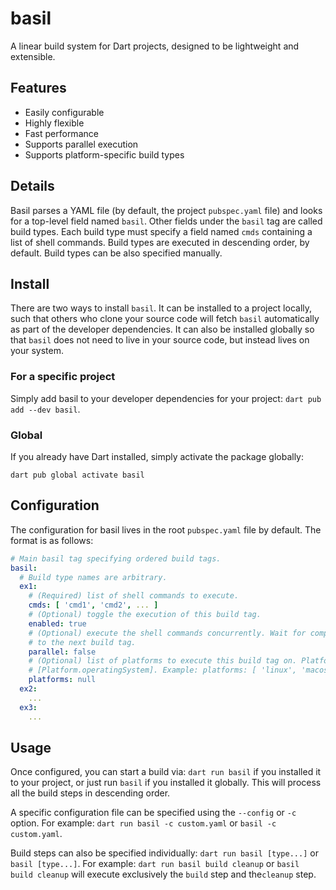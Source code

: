 # basil

A linear build system for Dart projects, designed to be lightweight and extensible.

## Features

* Easily configurable
* Highly flexible
* Fast performance
* Supports parallel execution
* Supports platform-specific build types

## Details

Basil parses a YAML file (by default, the project `pubspec.yaml` file) and looks for a top-level field named `basil`.
Other fields under the `basil` tag are called build types. Each build type must specify a field named `cmds` containing
a list of shell commands. Build types are executed in descending order, by default. Build types can be also specified
manually.

## Install

There are two ways to install `basil`. It can be installed to a project locally, such that others who clone your source
code will fetch `basil` automatically as part of the developer dependencies. It can also be installed globally so
that `basil` does not need to live in your source code, but instead lives on your system.

### For a specific project

Simply add basil to your developer dependencies for your project: `dart pub add --dev basil`.

### Global

If you already have Dart installed, simply activate the package globally:

```shell
dart pub global activate basil
```

## Configuration

The configuration for basil lives in the root `pubspec.yaml` file by default. The format is as follows:

```yaml
# Main basil tag specifying ordered build tags.
basil:
  # Build type names are arbitrary.
  ex1:
    # (Required) list of shell commands to execute.
    cmds: [ 'cmd1', 'cmd2', ... ]
    # (Optional) toggle the execution of this build tag.
    enabled: true
    # (Optional) execute the shell commands concurrently. Wait for completion before proceeding
    # to the next build tag.
    parallel: false
    # (Optional) list of platforms to execute this build tag on. Platform is determined via
    # [Platform.operatingSystem]. Example: platforms: [ 'linux', 'macos' ].
    platforms: null
  ex2:
    ...
  ex3:
    ...
```

## Usage

Once configured, you can start a build via: `dart run basil` if you installed it to your project, or just run `basil`
if you installed it globally. This will process all the build steps in descending order.

A specific configuration file can be specified using the `--config` or `-c` option. For example:
`dart run basil -c custom.yaml` or `basil -c custom.yaml`.

Build steps can also be specified individually: `dart run basil [type...]` or `basil [type...]`. For example:
`dart run basil build cleanup` or `basil build cleanup` will execute exclusively the `build` step and the`cleanup` step.
